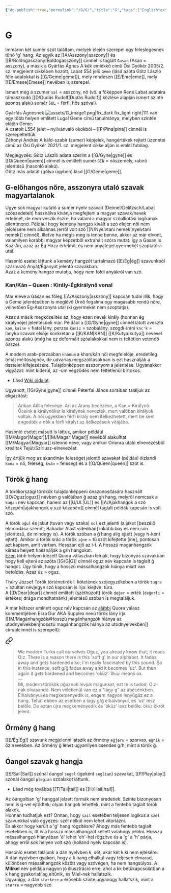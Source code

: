 ```yaml
---
{"dg-publish":true,"permalink":"/G/G/","title":"G","tags":["Englishtexttranslated","containstransclusions"],"created":"2023-10-19T11:35","updated":"2025-09-24T13:52"}
---
```



# G

Immáron két sumér szót találtam, melyek elején szerepel egy feleslegesnek tűnő 'g' hang. Az egyik az [[A/Asszony\|asszony]] és [[B/Boldogasszony\|Boldogasszony]] címnél is taglalt `Gasan` (Asan = asszony), a másik a Gyárfás Ágnes A kék emlékkő című Ősi Gyökér 2005/2. sz. megjelent cikkében hozott, Labat 554 jelű `Geme` (lásd azóta Götz László féle adatokkal is [[G/Geme\|geme]]), mely rendesen [[E/Eme\|eme]], mely [[E/Emese\|Emese]] nevében is szerepel.  

Ismert még a szumer `sal` = asszony, nő (vö. a főképpen René Labat adataira támaszkodó [[D/Dudás Rudolf\|Dudás Rudolf]] közlése alapján ismert szinte azonos alakú sumér `ŠUL` = férfi, hős szóval).  

Gyárfás Ágnesnek ![assets/G_image1.png|fix_dark fix_light right|111](/img/user/G/assets/G_image1.png)  van egy több helyen említett Lugal Geme című tanulmánya, melyben szintén előjön Geme.  
A csatolt L554 jelet – nyilvánvaló okokból – [[P/Pina\|pina]] címnél is szerepeltettük.  
Záhonyi András A káld-szabír (sumer) képjelek, hangértékek rejtett üzenetei című az Ősi Gyökér 2021/1. sz. megjelent cikke alján is említi futólag.  

Megjegyzés: Götz László adata szerint a [[G/Gyne\|gyne]] és [[Q/Queen\|queen]] címnél is említett sumér `GIN` = nőszemély, rabnő jelentésű (hasonló alakú).  
Götz más adatát (gólya ügyben) lásd [[G/Geme\|geme]].  

## G-előhangos nőre, asszonyra utaló szavak magyartalanok

Ugye sok magyar kutató a sumér nyelv szavait (Deimel/Delitzsch/Labat szószedeteit) használva kívánja megfejteni a magyar szavak/nevek értelmét, de nem veszik észre, ha valami a magyar szóalkotási logikának ellentmond. Például hogy kemény hangzó kivált a szó elején női nem jelölésére nem alkalmas (erről volt szó [[N/Nyelvtani nemek\|nyelvtani nemek]] címnél), illetve ha mégis meg is lenne benne, akkor az már elvont, valamilyen korábbi magyar képzetből extrahált szóra mutat. Így a Gasan is Kaz-Án, azaz az Ég Háza értelmű, és nem anyatejjel gyermekét szoptatóra utal.  

Hasonló esetet láttunk a kemény hangzót tartalmazó [[E/Ég\|ég]] szavunkból származó Anyát/Éganyát jelentő szavakban.  
Azaz a kemény hangzó mutatja, hogy nem földi anyákról van szó.  

### Kan/Kán – Queen : Király-Égkirálynő vonal

Már eleve a Gasan és főleg [[A/Asszony\|asszony]] kapcsán tudni illik, hogy a Geme jelentésében is meglévő Úrnő fogalma egy magasabb rendű nőre, vélhetően Ég-Asszonyra utal (ki gyermekét nem szoptatja).  

Azaz a másik megközelítés az, hogy ezen nevek király (honnan ég királynője) jelentésűek már. Például a [[G/Gyne\|gyne]] címnél látott aveszta `kan`, `kaine` = fiatal lány, perzsa `kaniz` = szobalány, szogdi-iráni `knc'k` = lányka szavak elsője konkrétan a [[K/KAN\|KAN]] [[K/Kutya\|kutya]] nevével azonos alakú (még ha ez deformált szóalakokkal nem is feltétlen vetendő össze).  

A modern arab-perzsában `khanum` a khan/kán női megfelelője, eredetileg tehát méltóságnév, de udvarias megszólitásokban is ezt használják a tisztelet kifejezésére. Tulajdonképpen asszonyom a jelentése. Ugyanakkor vigyázat: mint kiderül, az -um végződés nem feltétlenül birtokos.
- Lásd [Wiki oldalát](https://en.wikipedia.org/wiki/Khanum).

Ugyanott, [[G/Gyne\|gyne]] címnél Péterfai János soraiban találjuk az eligazítást:  
> Arikan Atilla felesége. Ari az Arany becézése, a Kan = Királynő. Őseink a királynőket is királynak nevezték, mert valóban királyok voltak. A női ügyekben férfi király nem ítélkezhetett, mert be sem engedték a nők a férfi királyt az ítélkezéseik vitájába.  

Hasonló esetet másutt is láttuk, amikor például [[M/Magor\|Magor]]/[[M/Magar\|Magar]] nevéből alakulhat [[M/Magyar\|Magyar]] istennő neve, vagy amikor Orionra utaló elnevezésből kreáltak Tejút/Szíriusz-elnevezést.  

Így értjük meg az skandináv feleséget jelentő szavakat (például óizlandi `kona` = nő, feleség, `kván` = feleség) és a [[Q/Queen\|queen]] szót is.  

## Török ğ hang

A törökországi törökök tulajdonképpeni önazonosítására használt [[O/Oguz\|oguz]] névben g valójában ğ azaz gh hang, melyről nemcsak a `kağan` név kapcsán, hanem az [[U/UL\|UL]] és [[A/Ajakhangok a szó közepén\|ajakhangok a szó közepén]] címnél taglalt példák kapcsán is volt szó.  

A török `oğul` és jakut (tuvan vagy szaka) `ool` ezt jelenti (a jakut \[beszélő elmondása szerint; Bahador Alast videóban\] inkább boy és nem son jelentésű, de mindegy is). A török szóban a ğ hang alig ejtett (vagy h-ként ejtett). Amikor a török srác a török `iğne` = tű szót kifejtette \[íne\], pontosan azt kaptam, amit vártam. Hosszan ejti az i-t. A hosszú magánhangzók kiírása helyett használják a g/h hangokat.  
[Ezen](https://qr.ae/pN2kOQ) több helyen idézett Quora válaszban leírják, hogy bizonyos szavakban hogy kell ejteni az azóta [[G/G\|G]] címnél oguz név kapcsán is taglalt ğ hangot. Úgy tűnik, hogy a hosszú mássalhangzók hiánya miatt van betoldás. Azaz úz > oguz.  

Thúry József Török történetírók I. kötetének szójegyzékében a török `tugra` = szultán névjegye szó kapcsán is írja: kiejtve: túra.  
A [[D/Dear\|dear]] címnél említett (széthúzott) török `değer` = érték (`değerli` = értékes; drága mondhatnánk) jelentésű szóban is megtaláljuk.  

A már kétszer említett oguz név kapcsán az [alábbi](https://qr.ae/pvAZDU) Quora válasz kommentjében Esra Dur AKA Supplex nevű török lány írja ([[M/Magánhangzók#Hosszú magánhangzók hiánya az utódnyelvekben\|hosszú magánhangzók hiánya az utódnyelvekben]] cím/alcímnél is szerepelt):  

<div class="transclusion internal-embed is-loaded"><a class="markdown-embed-link" href="/M/Magánhangzók/#5vk3rq" aria-label="Open link"><svg xmlns="http://www.w3.org/2000/svg" width="24" height="24" viewBox="0 0 24 24" fill="none" stroke="currentColor" stroke-width="2" stroke-linecap="round" stroke-linejoin="round" class="svg-icon lucide-link"><path d="M10 13a5 5 0 0 0 7.54.54l3-3a5 5 0 0 0-7.07-7.07l-1.72 1.71"></path><path d="M14 11a5 5 0 0 0-7.54-.54l-3 3a5 5 0 0 0 7.07 7.07l1.71-1.71"></path></svg></a><div class="markdown-embed">



> We modern Turks call ourselves Oğuz, you already know that; it reads O:z. There is a reason there is this 'soft g' in our alphabet. It fades away and gets hardened also; I'm really fascinated by this sound. So in this instance, soft g/ğ fades away and it becomes 'uz'. But then again it gets hardened and becomes 'öküz'. `Öküz` means ox.  
> —  
> Mi, modern törökök oğuznak hívjuk magunkat, ezt te is tudod; O:z-nak olvasandó. Nem véletlenül van ez a "lágy g" az ábécénkben. Elhalványul és megkeményedik is; engem nagyon lenyűgöz ez a hang. Tehát ebben az esetben a lágy g/ğ elhalványul, és 'uz' lesz belőle. De aztán újra megkeményedik és 'öküz' lesz belőle. `Öküz` ökröt jelent.  


</div></div>
  

## Örmény ġ hang

[[E/Ég\|Ég]] szavunk megjelenni látszik az örmény `eġǰeru` = szarvas, `eġnik` = őz nevekben. Az örmény ġ lehet ugyanilyen csendes g/h, mint a török ğ.  

## Óangol szavak g hangja

[[S/Sail\|Sail]] szónál óangol `segel` (igeként `seglian`) szavakat, [[P/Play\|play]] szónál óangol `plegian` szóalakot láttunk.  
- Lásd még továbbá [[T/Tail\|tail]] és [[H/Hail\|hail]].

Az óangolban 'g' hanggal jelzett formák nem eredetiek. Szinte bizonyosan nem is g-vel ejtődtek; olyan hangok lehettek, mint a fentebb taglalt török alakok.  
Honnan tudhatjuk ezt? Onnan, hogy `sail` esetében teljesen logikus a `szél` szavunkkal való egyezés: szél nélkül nem lehet vitorlázni.  
És akkor hogy került a 'g' hang rögzítésre? Ahogy más fentebb taglalt esetekben is, itt is a hosszú mássalhangzót kellett valahogy jelölni. Hosszú mássalhangzó hiányában 'é' lehet 'eh'-hel rögzítve és a 'g' a 'h' párja, ahogy erről sok helyen volt szó (holland nyelv kapcsán is).  

Hasonló esetet találunk a dán nyelvben k, sőt, akár két k ki nem ejtésére.  
A dán nyelvben gyakori, hogy a k hang elhalkul vagy teljesen elmarad, különösen mássalhangzók között vagy szóvégen, ha nem hangsúlyos. A **Mikkel** név példája nagyon jó illusztráció erre, ahol a kk betűkapcsolatban a k hang gyakorlatilag eltűnik, és Miel-nek hallatszik.  
Ugyanígy, a dán `stærkere` = erősebb szinte ugyanúgy hallatszik, mint a `større` = nagyobb szó.  

